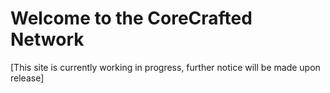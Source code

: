 <!-- TITLE: Home -->
<!-- SUBTITLE: A quick summary of Home -->

# Welcome to the CoreCrafted Network
[This site is currently working in progress, further notice will be made upon release]